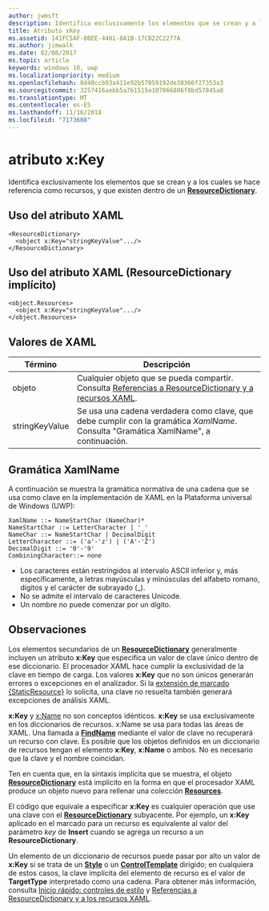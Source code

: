 ```yaml
---
author: jwmsft
description: Identifica exclusivamente los elementos que se crean y a los cuales se hace referencia como recursos, y que existen dentro de un ResourceDictionary.
title: Atributo xKey
ms.assetid: 141FC5AF-80EE-4401-8A1B-17CB22C2277A
ms.author: jimwalk
ms.date: 02/08/2017
ms.topic: article
keywords: windows 10, uwp
ms.localizationpriority: medium
ms.openlocfilehash: 8d48ccb93a411e92b57059192de38366f27353a3
ms.sourcegitcommit: 3257416aebb5a7b1515e107866806f8bd57845a8
ms.translationtype: MT
ms.contentlocale: es-ES
ms.lasthandoff: 11/16/2018
ms.locfileid: "7173608"
---
```

# <a name="xkey-attribute"></a>atributo x:Key


Identifica exclusivamente los elementos que se crean y a los cuales se hace referencia como recursos, y que existen dentro de un [**ResourceDictionary**](https://msdn.microsoft.com/library/windows/apps/br208794).

## <a name="xaml-attribute-usage"></a>Uso del atributo XAML

``` syntax
<ResourceDictionary>
  <object x:Key="stringKeyValue".../>
</ResourceDictionary>
```

## <a name="xaml-attribute-usage-implicit-resourcedictionary"></a>Uso del atributo XAML (**ResourceDictionary** implícito)

``` syntax
<object.Resources>
  <object x:Key="stringKeyValue".../>
</object.Resources>
```

## <a name="xaml-values"></a>Valores de XAML

| Término | Descripción |
|------|-------------|
| objeto | Cualquier objeto que se pueda compartir. Consulta [Referencias a ResourceDictionary y a recursos XAML](https://msdn.microsoft.com/library/windows/apps/mt187273). |
| stringKeyValue | Se usa una cadena verdadera como clave, que debe cumplir con la gramática _XamlName_. Consulta "Gramática XamlName", a continuación. | 

##  <a name="xamlname-grammar"></a> Gramática XamlName

A continuación se muestra la gramática normativa de una cadena que se usa como clave en la implementación de XAML en la Plataforma universal de Windows (UWP):

``` syntax
XamlName ::= NameStartChar (NameChar)*
NameStartChar ::= LetterCharacter | '_'
NameChar ::= NameStartChar | DecimalDigit
LetterCharacter ::= ('a'-'z') | ('A'-'Z')
DecimalDigit ::= '0'-'9'
CombiningCharacter::= none
```

-   Los caracteres están restringidos al intervalo ASCII inferior y, más específicamente, a letras mayúsculas y minúsculas del alfabeto romano, dígitos y el carácter de subrayado (\_).
-   No se admite el intervalo de caracteres Unicode.
-   Un nombre no puede comenzar por un dígito.

## <a name="remarks"></a>Observaciones

Los elementos secundarios de un [**ResourceDictionary**](https://msdn.microsoft.com/library/windows/apps/br208794) generalmente incluyen un atributo **x:Key** que especifica un valor de clave único dentro de ese diccionario. El procesador XAML hace cumplir la exclusividad de la clave en tiempo de carga. Los valores **x:Key** que no son únicos generarán errores o excepciones en el analizador. Si la [extensión de marcado {StaticResource}](staticresource-markup-extension.md) lo solicita, una clave no resuelta también generará excepciones de análisis XAML.

**x:Key** y [x:Name](x-name-attribute.md) no son conceptos idénticos. **x:Key** se usa exclusivamente en los diccionarios de recursos. x:Name se usa para todas las áreas de XAML. Una llamada a [**FindName**](https://msdn.microsoft.com/library/windows/apps/br208715) mediante el valor de clave no recuperará un recurso con clave. Es posible que los objetos definidos en un diccionario de recursos tengan el elemento **x:Key**, **x:Name** o ambos. No es necesario que la clave y el nombre coincidan.

Ten en cuenta que, en la sintaxis implícita que se muestra, el objeto [**ResourceDictionary**](https://msdn.microsoft.com/library/windows/apps/br208794) está implícito en la forma en que el procesador XAML produce un objeto nuevo para rellenar una colección [**Resources**](https://msdn.microsoft.com/library/windows/apps/br208740).

El código que equivale a especificar **x:Key** es cualquier operación que use una clave con el [**ResourceDictionary**](https://msdn.microsoft.com/library/windows/apps/br208794) subyacente. Por ejemplo, un **x:Key** aplicado en el marcado para un recurso es equivalente al valor del parámetro *key* de **Insert** cuando se agrega un recurso a un **ResourceDictionary**.

Un elemento de un diccionario de recursos puede pasar por alto un valor de **x:Key** si se trata de un [**Style**](https://msdn.microsoft.com/library/windows/apps/br208849) o un [**ControlTemplate**](https://msdn.microsoft.com/library/windows/apps/br209391) dirigido; en cualquiera de estos casos, la clave implícita del elemento de recurso es el valor de **TargetType** interpretado como una cadena. Para obtener más información, consulta [Inicio rápido: controles de estilo](https://msdn.microsoft.com/library/windows/apps/hh465498) y [Referencias a ResourceDictionary y a los recursos XAML](https://msdn.microsoft.com/library/windows/apps/mt187273).

